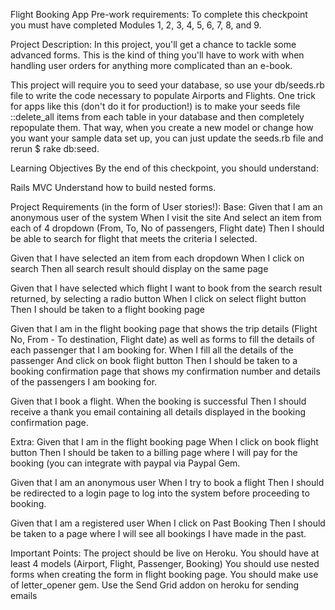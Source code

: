 Flight Booking App
Pre-work requirements:
To complete this checkpoint you must have completed Modules 1, 2, 3, 4, 5, 6, 7, 8, and 9.

Project Description:
In this project, you'll get a chance to tackle some advanced forms. This is the kind of thing you'll have to work with when handling user orders for anything more complicated than an e-book.

This project will require you to seed your database, so use your db/seeds.rb file to write the code necessary to populate Airports and Flights. One trick for apps like this (don't do it for production!) is to make your seeds file ::delete_all items from each table in your database and then completely repopulate them. That way, when you create a new model or change how you want your sample data set up, you can just update the seeds.rb file and rerun $ rake db:seed.

Learning Objectives
By the end of this checkpoint, you should understand:

Rails MVC
Understand how to build nested forms.


Project Requirements (in the form of User stories!):
Base:
Given that I am an anonymous user of the system
When I visit the site
And select an item from each of 4 dropdown (From, To, No of passengers, Flight date)
Then I should be able to search for flight that meets the criteria I selected.

Given that I have selected an item from each dropdown
When I click on search
Then all search result should display on the same  page

Given that I have selected which flight I want to book from the search result returned, by selecting a radio button
When I click on select flight button
Then I should be taken to a flight booking page

Given that I am in the flight booking page that shows the trip details (Flight No, From - To destination,  Flight date) as well as forms to  fill the details of each passenger that I am booking for.
When I fill all the details of the passenger
And click on book flight button
Then I should be taken to a booking confirmation page that shows my confirmation number and details of the passengers I am booking for.

Given that I book a flight.
When the booking is successful
Then I should receive a thank you email containing all details displayed in the booking confirmation page.

Extra:
Given that I am in the flight booking  page
When I click  on book flight button
Then I should be taken to a billing page where I will pay for the booking (you can integrate with paypal via Paypal Gem.

Given that I am an anonymous user
When I try to book a flight
Then I should be redirected to a login page to log into the system before proceeding to booking.

Given that I am a registered user
When I click on Past Booking
Then I should be taken to a page where I will see  all bookings I have made in the past.

Important Points:
The project should be live on Heroku.
You should have at least 4 models (Airport, Flight, Passenger, Booking)
You should use nested forms when creating the form in flight booking page.
You should make use of letter_opener gem.
Use the Send Grid addon on heroku for sending emails
